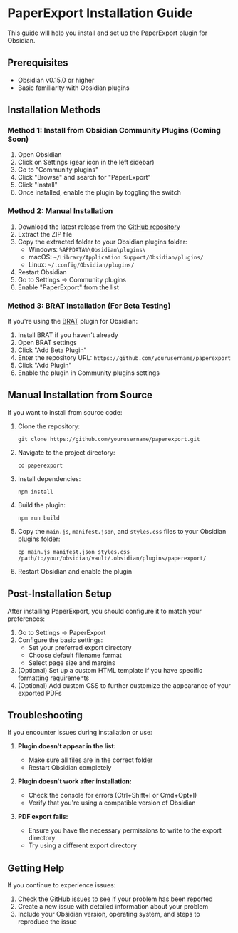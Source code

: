 # PaperExport Installation Guide

This guide will help you install and set up the PaperExport plugin for Obsidian.

## Prerequisites

- Obsidian v0.15.0 or higher
- Basic familiarity with Obsidian plugins

## Installation Methods

### Method 1: Install from Obsidian Community Plugins (Coming Soon)

1. Open Obsidian
2. Click on Settings (gear icon in the left sidebar)
3. Go to "Community plugins"
4. Click "Browse" and search for "PaperExport"
5. Click "Install"
6. Once installed, enable the plugin by toggling the switch

### Method 2: Manual Installation

1. Download the latest release from the [GitHub repository](https://github.com/yourusername/paperexport/releases)
2. Extract the ZIP file
3. Copy the extracted folder to your Obsidian plugins folder:
   - Windows: `%APPDATA%\Obsidian\plugins\`
   - macOS: `~/Library/Application Support/Obsidian/plugins/`
   - Linux: `~/.config/Obsidian/plugins/`
4. Restart Obsidian
5. Go to Settings → Community plugins
6. Enable "PaperExport" from the list

### Method 3: BRAT Installation (For Beta Testing)

If you're using the [BRAT](https://github.com/TfTHacker/obsidian42-brat) plugin for Obsidian:

1. Install BRAT if you haven't already
2. Open BRAT settings
3. Click "Add Beta Plugin"
4. Enter the repository URL: `https://github.com/yourusername/paperexport`
5. Click "Add Plugin"
6. Enable the plugin in Community plugins settings

## Manual Installation from Source

If you want to install from source code:

1. Clone the repository:
   ```
   git clone https://github.com/yourusername/paperexport.git
   ```

2. Navigate to the project directory:
   ```
   cd paperexport
   ```

3. Install dependencies:
   ```
   npm install
   ```

4. Build the plugin:
   ```
   npm run build
   ```

5. Copy the `main.js`, `manifest.json`, and `styles.css` files to your Obsidian plugins folder:
   ```
   cp main.js manifest.json styles.css /path/to/your/obsidian/vault/.obsidian/plugins/paperexport/
   ```

6. Restart Obsidian and enable the plugin

## Post-Installation Setup

After installing PaperExport, you should configure it to match your preferences:

1. Go to Settings → PaperExport
2. Configure the basic settings:
   - Set your preferred export directory
   - Choose default filename format
   - Select page size and margins
3. (Optional) Set up a custom HTML template if you have specific formatting requirements
4. (Optional) Add custom CSS to further customize the appearance of your exported PDFs

## Troubleshooting

If you encounter issues during installation or use:

1. **Plugin doesn't appear in the list:**
   - Make sure all files are in the correct folder
   - Restart Obsidian completely

2. **Plugin doesn't work after installation:**
   - Check the console for errors (Ctrl+Shift+I or Cmd+Opt+I)
   - Verify that you're using a compatible version of Obsidian

3. **PDF export fails:**
   - Ensure you have the necessary permissions to write to the export directory
   - Try using a different export directory

## Getting Help

If you continue to experience issues:

1. Check the [GitHub issues](https://github.com/yourusername/paperexport/issues) to see if your problem has been reported
2. Create a new issue with detailed information about your problem
3. Include your Obsidian version, operating system, and steps to reproduce the issue
